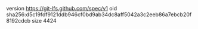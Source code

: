 version https://git-lfs.github.com/spec/v1
oid sha256:d5c19fdf9121ddb946cf0bd9ab34dc8aff5042a3c2eeb86a7ebcb20f8192cdcb
size 4424
